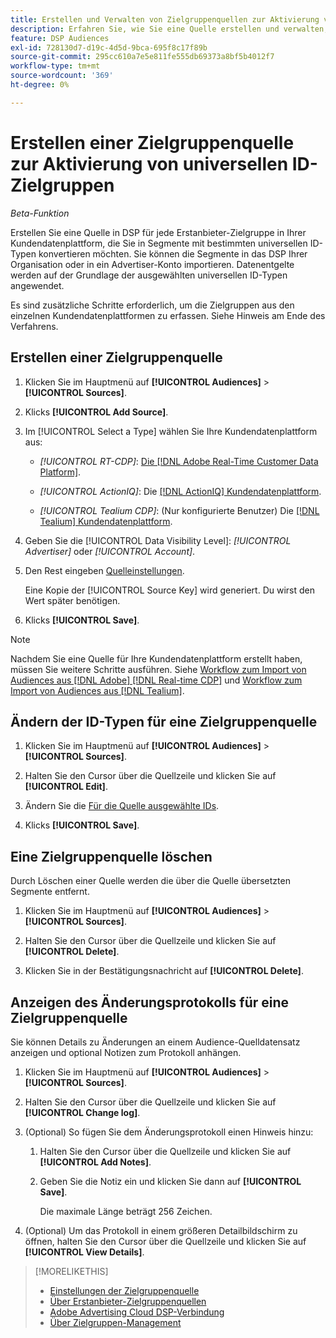 ```yaml
---
title: Erstellen und Verwalten von Zielgruppenquellen zur Aktivierung von universellen ID-Zielgruppen
description: Erfahren Sie, wie Sie eine Quelle erstellen und verwalten, um Zielgruppen aus Ihrer Kundendatenplattform zu importieren und in Segmente mit universellen IDs zu konvertieren.
feature: DSP Audiences
exl-id: 728130d7-d19c-4d5d-9bca-695f8c17f89b
source-git-commit: 295cc610a7e5e811fe555db69373a8bf5b4012f7
workflow-type: tm+mt
source-wordcount: '369'
ht-degree: 0%

---
```


# Erstellen einer Zielgruppenquelle zur Aktivierung von universellen ID-Zielgruppen

*Beta-Funktion*

Erstellen Sie eine Quelle in DSP für jede Erstanbieter-Zielgruppe in Ihrer Kundendatenplattform, die Sie in Segmente mit bestimmten universellen ID-Typen konvertieren möchten. Sie können die Segmente in das DSP Ihrer Organisation oder in ein Advertiser-Konto importieren. Datenentgelte werden auf der Grundlage der ausgewählten universellen ID-Typen angewendet.

Es sind zusätzliche Schritte erforderlich, um die Zielgruppen aus den einzelnen Kundendatenplattformen zu erfassen. Siehe Hinweis am Ende des Verfahrens.

## Erstellen einer Zielgruppenquelle

1. Klicken Sie im Hauptmenü auf **[!UICONTROL Audiences]** > **[!UICONTROL Sources]**.

1. Klicks **[!UICONTROL Add Source]**.

1. Im [!UICONTROL Select a Type] wählen Sie Ihre Kundendatenplattform aus:

   * *[!UICONTROL RT-CDP]*: [Die [!DNL Adobe Real-Time Customer Data Platform]](source-about.md).

   * *[!UICONTROL ActionIQ]*: Die [[!DNL ActionIQ] Kundendatenplattform](source-about.md).

   * *[!UICONTROL Tealium CDP]*: (Nur konfigurierte Benutzer) Die [[!DNL Tealium] Kundendatenplattform](source-about.md).

1. Geben Sie die [!UICONTROL Data Visibility Level]: *[!UICONTROL Advertiser]* oder *[!UICONTROL Account]*.

1. Den Rest eingeben [Quelleinstellungen](source-settings.md).

   Eine Kopie der [!UICONTROL Source Key] wird generiert. Du wirst den Wert später benötigen.

1. Klicks **[!UICONTROL Save]**.

>[!NOTE]
>
>Nachdem Sie eine Quelle für Ihre Kundendatenplattform erstellt haben, müssen Sie weitere Schritte ausführen. Siehe [Workflow zum Import von Audiences aus [!DNL Adobe] [!DNL Real-time CDP]](source-adobe-rtcdp.md)<!-- the [activation workflow for [!DNL ActionIQ]](source-actioniq.md), --> und [Workflow zum Import von Audiences aus [!DNL Tealium]](source-tealium.md).

## Ändern der ID-Typen für eine Zielgruppenquelle

1. Klicken Sie im Hauptmenü auf **[!UICONTROL Audiences]** > **[!UICONTROL Sources]**.

1. Halten Sie den Cursor über die Quellzeile und klicken Sie auf **[!UICONTROL Edit]**.

1. Ändern Sie die [Für die Quelle ausgewählte IDs](source-settings.md).

1. Klicks **[!UICONTROL Save]**.

## Eine Zielgruppenquelle löschen

Durch Löschen einer Quelle werden die über die Quelle übersetzten Segmente entfernt.<!-- Will performance data for the segment still be available in any types of reports?  If yes, which? -->

1. Klicken Sie im Hauptmenü auf **[!UICONTROL Audiences]** > **[!UICONTROL Sources]**.

1. Halten Sie den Cursor über die Quellzeile und klicken Sie auf **[!UICONTROL Delete]**.

1. Klicken Sie in der Bestätigungsnachricht auf **[!UICONTROL Delete]**.

## Anzeigen des Änderungsprotokolls für eine Zielgruppenquelle

Sie können Details zu Änderungen an einem Audience-Quelldatensatz anzeigen und optional Notizen zum Protokoll anhängen.

1. Klicken Sie im Hauptmenü auf **[!UICONTROL Audiences]** > **[!UICONTROL Sources]**.

1. Halten Sie den Cursor über die Quellzeile und klicken Sie auf **[!UICONTROL Change log]**.

1. (Optional) So fügen Sie dem Änderungsprotokoll einen Hinweis hinzu:

   1. Halten Sie den Cursor über die Quellzeile und klicken Sie auf **[!UICONTROL Add Notes]**.

   1. Geben Sie die Notiz ein und klicken Sie dann auf **[!UICONTROL Save]**.

      Die maximale Länge beträgt 256 Zeichen.

1. (Optional) Um das Protokoll in einem größeren Detailbildschirm zu öffnen, halten Sie den Cursor über die Quellzeile und klicken Sie auf **[!UICONTROL View Details]**.

>[!MORELIKETHIS]
>
>* [Einstellungen der Zielgruppenquelle](source-settings.md)
>* [Über Erstanbieter-Zielgruppenquellen](source-about.md)
>* [Adobe Advertising Cloud DSP-Verbindung](https://experienceleague.adobe.com/docs/experience-platform/destinations/catalog/advertising/adobe-advertising-cloud-connection.html)
>* [Über Zielgruppen-Management](/help/dsp/audiences/audience-about.md)
